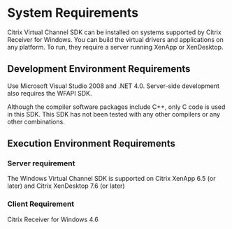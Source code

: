 # System Requirements

Citrix Virtual Channel SDK can be installed on systems supported by
Citrix Receiver for Windows. You can build the virtual drivers and
applications on any platform. To run, they require a server running
XenApp or XenDesktop.

## Development Environment Requirements

Use Microsoft Visual Studio 2008 and .NET 4.0. Server-side development
also requires the WFAPI SDK.

Although the compiler software packages include C++, only C code is used
in this SDK. This SDK has not been tested with any other compilers or
any other combinations.

## Execution Environment Requirements

### Server requirement 
The Windows Virtual Channel SDK is supported on Citrix XenApp 6.5 (or later) and Citrix XenDesktop 7.6 (or later)

### Client Requirement
Citrix Receiver for Windows 4.6
